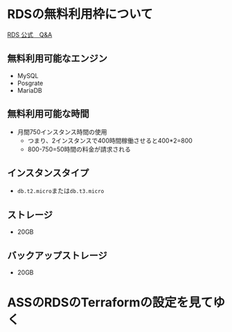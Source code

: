 # RDSの無料利用枠について
[RDS 公式　Q&A](https://aws.amazon.com/jp/rds/faqs/#:~:text=%E7%84%A1%E6%96%99%E5%88%A9%E7%94%A8%E6%9E%A0%E3%81%AF%E3%80%811,%E3%81%A7%E3%81%94%E5%88%A9%E7%94%A8%E3%81%84%E3%81%9F%E3%81%A0%E3%81%91%E3%81%BE%E3%81%99%E3%80%82)

## 無料利用可能なエンジン
- MySQL
- Posgrate
- MariaDB

## 無料利用可能な時間
- 月間750インスタンス時間の使用
  - つまり、2インスタンスで400時間稼働させると400*2=800
  - 800-750=50時間の料金が請求される

## インスタンスタイプ
- `db.t2.micro`または`db.t3.micro`

## ストレージ
- 20GB

## バックアップストレージ
- 20GB

# ASSのRDSのTerraformの設定を見てゆく
